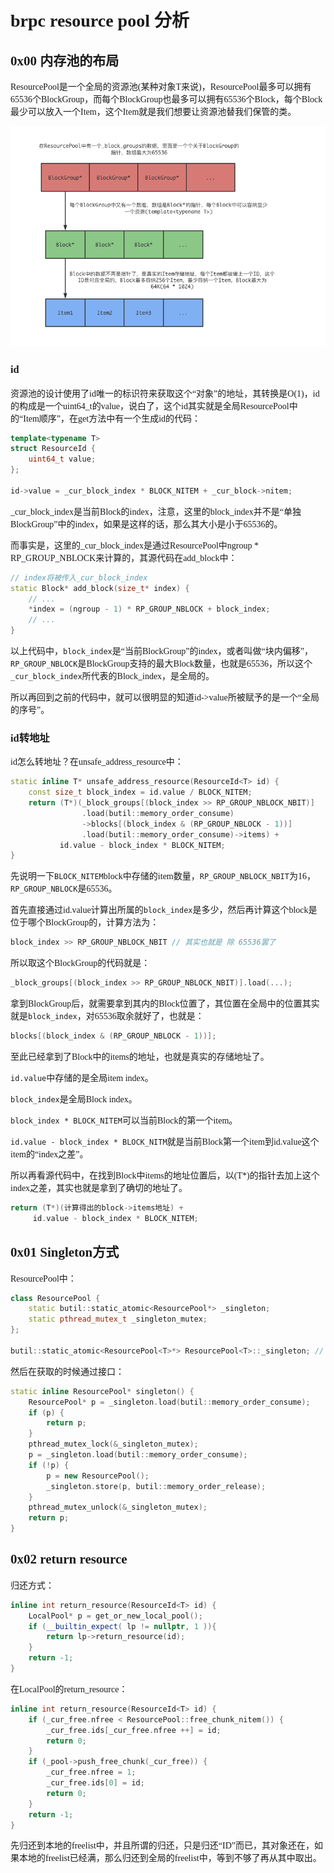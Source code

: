 <font face="Monaco">

# brpc resource pool 分析

## 0x00 内存池的布局

ResourcePool是一个全局的资源池(某种对象T来说)，ResourcePool最多可以拥有65536个BlockGroup，而每个BlockGroup也最多可以拥有65536个Block，每个Block最少可以放入一个Item，这个Item就是我们想要让资源池替我们保管的类。

![](./pic/resource_pool_mem_layout.png)

### id

资源池的设计使用了id唯一的标识符来获取这个“对象”的地址，其转换是O(1)，id的构成是一个uint64_t的value，说白了，这个id其实就是全局ResourcePool中的“Item顺序”，在get方法中有一个生成id的代码：

```cpp
template<typename T>
struct ResourceId {
    uint64_t value;
};

id->value = _cur_block_index * BLOCK_NITEM + _cur_block->nitem;
```

_cur_block_index是当前Block的index，注意，这里的block_index并不是“单独BlockGroup”中的index，如果是这样的话，那么其大小是小于65536的。

而事实是，这里的_cur_block_index是通过ResourcePool中ngroup * RP_GROUP_NBLOCK来计算的，其源代码在add_block中：

```cpp
// index将被传入_cur_block_index
static Block* add_block(size_t* index) {
    // ...
    *index = (ngroup - 1) * RP_GROUP_NBLOCK + block_index;
    // ...
}
```

以上代码中，`block_index`是“当前BlockGroup”的index，或者叫做“块内偏移”，`RP_GROUP_NBLOCK`是BlockGroup支持的最大Block数量，也就是65536，所以这个`_cur_block_index`所代表的Block_index，是全局的。

所以再回到之前的代码中，就可以很明显的知道id->value所被赋予的是一个“全局的序号”。

### id转地址

id怎么转地址？在unsafe_address_resource中：

```cpp
static inline T* unsafe_address_resource(ResourceId<T> id) {
    const size_t block_index = id.value / BLOCK_NITEM; 
    return (T*)(_block_groups[(block_index >> RP_GROUP_NBLOCK_NBIT)] 
                .load(butil::memory_order_consume)
                ->blocks[(block_index & (RP_GROUP_NBLOCK - 1))] 
                .load(butil::memory_order_consume)->items) +
           id.value - block_index * BLOCK_NITEM;
}
```

先说明一下`BLOCK_NITEM`block中存储的item数量，`RP_GROUP_NBLOCK_NBIT`为16，`RP_GROUP_NBLOCK`是65536。

首先直接通过id.value计算出所属的`block_index`是多少，然后再计算这个block是位于哪个BlockGroup的，计算方法为：

```cpp
block_index >> RP_GROUP_NBLOCK_NBIT // 其实也就是 除 65536罢了
```

所以取这个BlockGroup的代码就是：

```cpp
_block_groups[(block_index >> RP_GROUP_NBLOCK_NBIT)].load(...);
```

拿到BlockGroup后，就需要拿到其内的Block位置了，其位置在全局中的位置其实就是`block_index`，对65536取余就好了，也就是：

```cpp
blocks[(block_index & (RP_GROUP_NBLOCK - 1))];
```

至此已经拿到了Block中的items的地址，也就是真实的存储地址了。

`id.value`中存储的是全局item index。

`block_index`是全局Block index。

`block_index * BLOCK_NITEM`可以当前Block的第一个item。

`id.value - block_index * BLOCK_NITM`就是当前Block第一个item到id.value这个item的“index之差”。

所以再看源代码中，在找到Block中items的地址位置后，以(T*)的指针去加上这个index之差，其实也就是拿到了确切的地址了。

```cpp
return (T*)(计算得出的block->items地址) +
     id.value - block_index * BLOCK_NITEM;
```

## 0x01 Singleton方式

ResourcePool中：

```cpp
class ResourcePool {
    static butil::static_atomic<ResourcePool*> _singleton;
    static pthread_mutex_t _singleton_mutex;
};

butil::static_atomic<ResourcePool<T>*> ResourcePool<T>::_singleton; // 全局
```

然后在获取的时候通过接口：

```cpp
static inline ResourcePool* singleton() {
    ResourcePool* p = _singleton.load(butil::memory_order_consume);
    if (p) {
        return p;
    }
    pthread_mutex_lock(&_singleton_mutex);
    p = _singleton.load(butil::memory_order_consume);
    if (!p) {
        p = new ResourcePool();
        _singleton.store(p, butil::memory_order_release);
    } 
    pthread_mutex_unlock(&_singleton_mutex);
    return p;
}
```

## 0x02 return resource

归还方式：

```cpp
inline int return_resource(ResourceId<T> id) {
    LocalPool* p = get_or_new_local_pool();
    if (__builtin_expect( lp != nullptr, 1 )){
        return lp->return_resource(id);
    }
    return -1;
}
```

在LocalPool的return_resource：

```cpp
inline int return_resource(ResourceId<T> id) {
    if (_cur_free.nfree < ResourcePool::free_chunk_nitem()) {
        _cur_free.ids[_cur_free.nfree ++] = id;
        return 0;
    }
    if (_pool->push_free_chunk(_cur_free)) {
        _cur_free.nfree = 1;
        _cur_free.ids[0] = id;
        return 0;
    }
    return -1;
}
```

先归还到本地的freelist中，并且所谓的归还，只是归还“ID”而已，其对象还在，如果本地的freelist已经满，那么归还到全局的freelist中，等到不够了再从其中取出。



</font>
